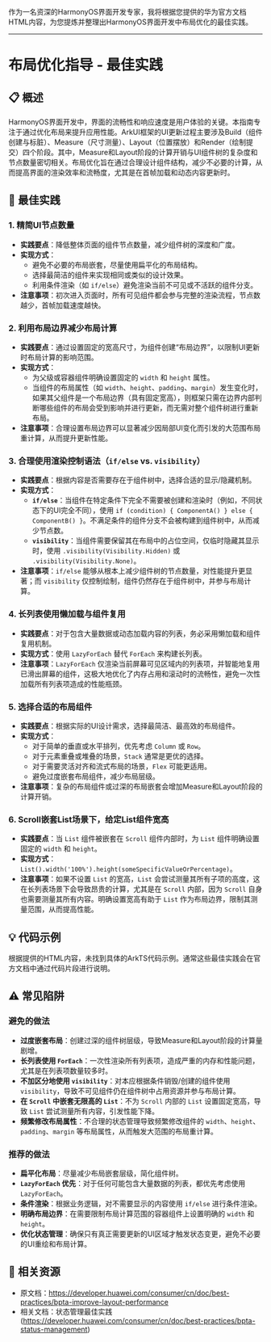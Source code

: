 作为一名资深的HarmonyOS界面开发专家，我将根据您提供的华为官方文档HTML内容，为您提炼并整理出HarmonyOS界面开发中布局优化的最佳实践。

---

# 布局优化指导 - 最佳实践

## 📋 概述
HarmonyOS界面开发中，界面的流畅性和响应速度是用户体验的关键。本指南专注于通过优化布局来提升应用性能。ArkUI框架的UI更新过程主要涉及Build（组件创建与标脏）、Measure（尺寸测量）、Layout（位置摆放）和Render（绘制提交）四个阶段。其中，Measure和Layout阶段的计算开销与UI组件树的复杂度和节点数量密切相关。布局优化旨在通过合理设计组件结构，减少不必要的计算，从而提高界面的渲染效率和流畅度，尤其是在首帧加载和动态内容更新时。

## 🎯 最佳实践

### 1. 精简UI节点数量
- **实践要点**：降低整体页面的组件节点数量，减少组件树的深度和广度。
- **实现方式**：
    - 避免不必要的布局嵌套，尽量使用扁平化的布局结构。
    - 选择最简洁的组件来实现相同或类似的设计效果。
    - 利用条件渲染（如 `if/else`）避免渲染当前不可见或不活跃的组件分支。
- **注意事项**：初次进入页面时，所有可见组件都会参与完整的渲染流程，节点数越少，首帧加载速度越快。

### 2. 利用布局边界减少布局计算
- **实践要点**：通过设置固定的宽高尺寸，为组件创建“布局边界”，以限制UI更新时布局计算的影响范围。
- **实现方式**：
    - 为父级或容器组件明确设置固定的 `width` 和 `height` 属性。
    - 当组件的布局属性（如 `width`、`height`、`padding`、`margin`）发生变化时，如果其父组件是一个布局边界（具有固定宽高），则框架只需在边界内部判断哪些组件的布局会受到影响并进行更新，而无需对整个组件树进行重新布局。
- **注意事项**：合理设置布局边界可以显著减少因局部UI变化而引发的大范围布局重计算，从而提升更新性能。

### 3. 合理使用渲染控制语法（`if/else` vs. `visibility`）
- **实践要点**：根据内容是否需要存在于组件树中，选择合适的显示/隐藏机制。
- **实现方式**：
    - **`if/else`**：当组件在特定条件下完全不需要被创建和渲染时（例如，不同状态下的UI完全不同），使用 `if (condition) { ComponentA() } else { ComponentB() }`。不满足条件的组件分支不会被构建到组件树中，从而减少节点数。
    - **`visibility`**：当组件需要保留其在布局中的占位空间，仅临时隐藏其显示时，使用 `.visibility(Visibility.Hidden)` 或 `.visibility(Visibility.None)`。
- **注意事项**：`if/else` 能够从根本上减少组件树的节点数量，对性能提升更显著；而 `visibility` 仅控制绘制，组件仍然存在于组件树中，并参与布局计算。

### 4. 长列表使用懒加载与组件复用
- **实践要点**：对于包含大量数据或动态加载内容的列表，务必采用懒加载和组件复用机制。
- **实现方式**：使用 `LazyForEach` 替代 `ForEach` 来构建长列表。
- **注意事项**：`LazyForEach` 仅渲染当前屏幕可见区域内的列表项，并智能地复用已滑出屏幕的组件，这极大地优化了内存占用和滚动时的流畅性，避免一次性加载所有列表项造成的性能瓶颈。

### 5. 选择合适的布局组件
- **实践要点**：根据实际的UI设计需求，选择最简洁、最高效的布局组件。
- **实现方式**：
    - 对于简单的垂直或水平排列，优先考虑 `Column` 或 `Row`。
    - 对于元素重叠或堆叠的场景，`Stack` 通常是更优的选择。
    - 对于需要灵活对齐和流式布局的场景，`Flex` 可能更适用。
    - 避免过度嵌套布局组件，减少布局层级。
- **注意事项**：复杂的布局组件或过深的布局嵌套会增加Measure和Layout阶段的计算开销。

### 6. Scroll嵌套List场景下，给定List组件宽高
- **实践要点**：当 `List` 组件被嵌套在 `Scroll` 组件内部时，为 `List` 组件明确设置固定的 `width` 和 `height`。
- **实现方式**：`List().width('100%').height(someSpecificValueOrPercentage)`。
- **注意事项**：如果不设置 `List` 的宽高，`List` 会尝试测量其所有子项的高度，这在长列表场景下会导致昂贵的计算，尤其是在 `Scroll` 内部，因为 `Scroll` 自身也需要测量其所有内容。明确设置宽高有助于 `List` 作为布局边界，限制其测量范围，从而提高性能。

## 💡 代码示例

根据提供的HTML内容，未找到具体的ArkTS代码示例。通常这些最佳实践会在官方文档中通过代码片段进行说明。

## ⚠️ 常见陷阱

### 避免的做法
- **过度嵌套布局**：创建过深的组件树层级，导致Measure和Layout阶段的计算量剧增。
- **长列表使用 `ForEach`**：一次性渲染所有列表项，造成严重的内存和性能问题，尤其是在列表项数量较多时。
- **不加区分地使用 `visibility`**：对本应根据条件销毁/创建的组件使用 `visibility`，导致不可见组件仍在组件树中占用资源并参与布局计算。
- **在 `Scroll` 中嵌套无限高的 `List`**：不为 `Scroll` 内部的 `List` 设置固定宽高，导致 `List` 尝试测量所有内容，引发性能下降。
- **频繁修改布局属性**：不合理的状态管理导致频繁修改组件的 `width`、`height`、`padding`、`margin` 等布局属性，从而触发大范围的布局重计算。

### 推荐的做法
- **扁平化布局**：尽量减少布局嵌套层级，简化组件树。
- **`LazyForEach` 优先**：对于任何可能包含大量数据的列表，都优先考虑使用 `LazyForEach`。
- **条件渲染**：根据业务逻辑，对不需要显示的内容使用 `if/else` 进行条件渲染。
- **明确布局边界**：在需要限制布局计算范围的容器组件上设置明确的 `width` 和 `height`。
- **优化状态管理**：确保只有真正需要更新的UI区域才触发状态变更，避免不必要的UI重绘和布局计算。

## 🔗 相关资源
- 原文档：https://developer.huawei.com/consumer/cn/doc/best-practices/bpta-improve-layout-performance
- 相关文档：状态管理最佳实践 (https://developer.huawei.com/consumer/cn/doc/best-practices/bpta-status-management)